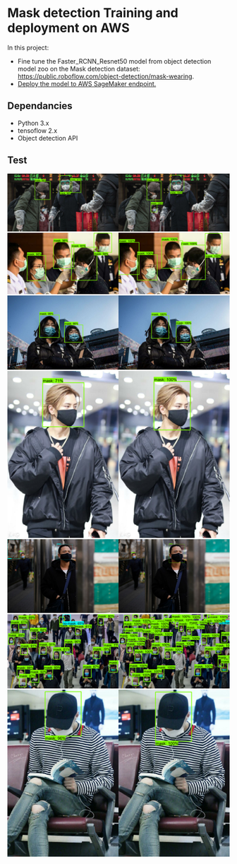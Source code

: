 # Mask detection Training and deployment on AWS

In this project:
- Fine tune the Faster_RCNN_Resnet50 model from object detection model zoo on the Mask detection dataset: https://public.roboflow.com/object-detection/mask-wearing.
- [Deploy the model to AWS SageMaker endpoint.](https://github.com/Abd-elr4hman/Mask_detection_Faster_RCNN_Resnet50/blob/main/Deploy-locallyTrained-TF-OD-model.ipynb)

## Dependancies
 - Python 3.x
 - tensoflow 2.x
 - Object detection API 
 
## Test
![](test/individualImage.png)
![](test/individualImage1.png)
![](test/individualImage2.png)
![](test/individualImage3.png)
![](test/individualImage4.png)
![](test/individualImage5.png)
![](test/individualImage6.png)
